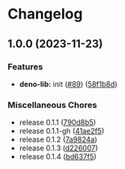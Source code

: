 # Changelog

## 1.0.0 (2023-11-23)


### Features

* **deno-lib:** init ([#89](https://github.com/catppuccin/toolbox/issues/89)) ([58f1b8d](https://github.com/catppuccin/toolbox/commit/58f1b8d0c01d24a9cf39cbcb695469f776d004c8))


### Miscellaneous Chores

* release 0.1.1 ([790d8b5](https://github.com/catppuccin/toolbox/commit/790d8b5fc28b8e4ad488064abee811cc28d34c97))
* release 0.1.1-gh ([41ae2f5](https://github.com/catppuccin/toolbox/commit/41ae2f5c7480280a2ab7ef5e558db6bd51e32295))
* release 0.1.2 ([7a9824a](https://github.com/catppuccin/toolbox/commit/7a9824ab1507940e350838db4eb948c79fcb502b))
* release 0.1.3 ([d226007](https://github.com/catppuccin/toolbox/commit/d22600737891eac9e636cb99c1f4018b5d017bad))
* release 0.1.4 ([bd637f5](https://github.com/catppuccin/toolbox/commit/bd637f567335a799823597bd6aa58aa44ea9705b))

